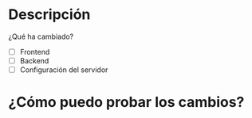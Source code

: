 # Descripción
¿Qué ha cambiado?
- [ ] Frontend
- [ ] Backend
- [ ] Configuración del servidor

# ¿Cómo puedo probar los cambios?
